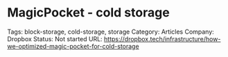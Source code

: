 # MagicPocket - cold storage

Tags: block-storage, cold-storage, storage
Category: Articles
Company: Dropbox
Status: Not started
URL: https://dropbox.tech/infrastructure/how-we-optimized-magic-pocket-for-cold-storage